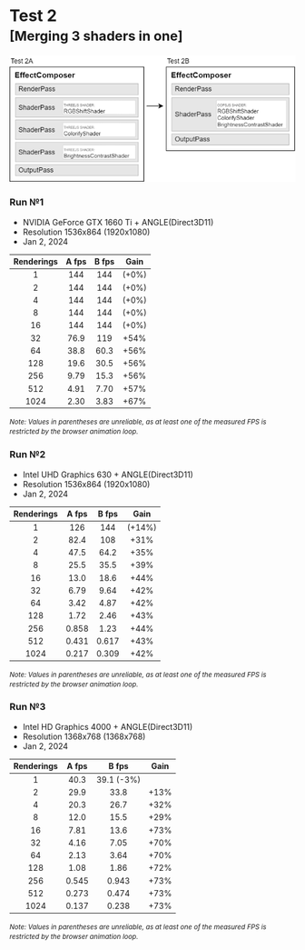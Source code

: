 # Test 2<br><small>[Merging 3 shaders in one]</small>

<img src="test-2.png">

### Run №1

* NVIDIA GeForce GTX 1660 Ti + ANGLE(Direct3D11)
* Resolution 1536x864 (1920x1080)
* Jan 2, 2024

| Renderings | A fps | B fps | Gain |
| :-: | :-: | :-: | :-: |
| 1 | 144 | 144 | (+0%) |
| 2 | 144 | 144 | (+0%) |
| 4 | 144 | 144 | (+0%) |
| 8 | 144 | 144 | (+0%) |
| 16 | 144 | 144 | (+0%) |
| 32 | 76.9 | 119 | +54% |
| 64 | 38.8 | 60.3 | +56% |
| 128 | 19.6 | 30.5 | +56% |
| 256 | 9.79 | 15.3 | +56% |
| 512 | 4.91 | 7.70 | +57% |
| 1024 | 2.30 | 3.83 | +67% |

<small>*Note: Values in parentheses are unreliable, as at least
one of the measured FPS is restricted by the browser animation loop.*</small>




### Run №2

* Intel UHD Graphics 630 + ANGLE(Direct3D11)
* Resolution 1536x864 (1920x1080)
* Jan 2, 2024

| Renderings | A fps | B fps | Gain |
| :-: | :-: | :-: | :-: |
| 1 | 126 | 144 | (+14%) |
| 2 | 82.4 | 108 | +31% |
| 4 | 47.5 | 64.2 | +35% |
| 8 | 25.5 | 35.5 | +39% |
| 16 | 13.0 | 18.6 | +44% |
| 32 | 6.79 | 9.64 | +42% |
| 64 | 3.42 | 4.87 | +42% |
| 128 | 1.72 | 2.46 | +43% |
| 256 | 0.858 | 1.23 | +44% |
| 512 | 0.431 | 0.617 | +43% |
| 1024 | 0.217 | 0.309 | +42% |

<small>*Note: Values in parentheses are unreliable, as at least
one of the measured FPS is restricted by the browser animation loop.*</small>




### Run №3

* Intel HD Graphics 4000 + ANGLE(Direct3D11)
* Resolution 1368x768 (1368x768)
* Jan 2, 2024

| Renderings | A fps | B fps | Gain |
| :-: | :-: | :-: | :-: |
| 1 | 40.3 | 39.1 (-3%) |
| 2 | 29.9 | 33.8 | +13% |
| 4 | 20.3 | 26.7 | +32% |
| 8 | 12.0 | 15.5 | +29% |
| 16 | 7.81 | 13.6 | +73% |
| 32 | 4.16 | 7.05 | +70% |
| 64 | 2.13 | 3.64 | +70% |
| 128 | 1.08 | 1.86 | +72% |
| 256 | 0.545 | 0.943 | +73% |
| 512 | 0.273 | 0.474 | +73% |
| 1024 | 0.137 | 0.238 | +73% |

<small>*Note: Values in parentheses are unreliable, as at least
one of the measured FPS is restricted by the browser animation loop.*</small>
